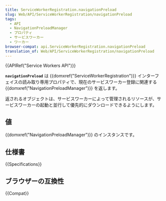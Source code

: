 ```yaml
---
title: ServiceWorkerRegistration.navigationPreload
slug: Web/API/ServiceWorkerRegistration/navigationPreload
tags:
  - API
  - NavigationPreloadManager
  - プロパティ
  - サービスワーカー
  - ワーカー
browser-compat: api.ServiceWorkerRegistration.navigationPreload
translation_of: Web/API/ServiceWorkerRegistration/navigationPreload
---
```

{{APIRef("Service Workers API")}}

**`navigationPreload`** は {{domxref("ServiceWorkerRegistration")}} インターフェイスの読み取り専用プロパティで、現在のサービスワーカー登録に関連する {{domxref("NavigationPreloadManager")}} を返します。

返されるオブジェクトは、サービスワーカーによって管理されるリソースが、サービスワーカーの起動と並行して優先的にダウンロードできるようにします。

## 値

{{domxref("NavigationPreloadManager")}} のインスタンスです。

## 仕様書

{{Specifications}}

## ブラウザーの互換性

{{Compat}}
